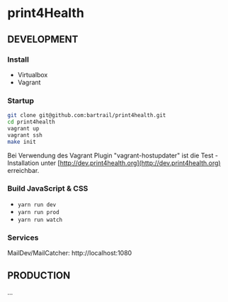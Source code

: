 print4Health
====================

DEVELOPMENT
-----------

### Install
- Virtualbox
- Vagrant

### Startup

```bash
git clone git@github.com:bartrail/print4health.git
cd print4health
vagrant up
vagrant ssh
make init
``` 

Bei Verwendung des Vagrant Plugin "vagrant-hostupdater" ist die Test - Installation unter [http://dev.print4health.org](http://dev.print4health.org) erreichbar.



### Build JavaScript & CSS
- ```yarn run dev```
- ```yarn run prod```
- ```yarn run watch```

### Services

MailDev/MailCatcher: http://localhost:1080

PRODUCTION
----------

... 
